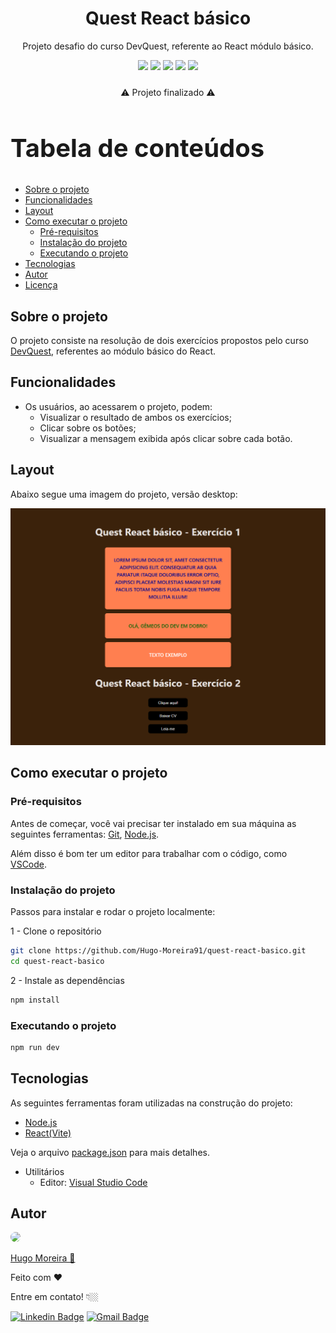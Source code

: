 <div align='center'>
    <h1>Quest React básico</h1>
    <p>Projeto desafio do curso DevQuest, referente ao React módulo básico.</p>
    <img src="https://img.shields.io/static/v1?label=LINGUAGEM&message=HTML5&color=rgb(227, 79, 38)&style=for-the-badge&logo=html5">
    <img src="https://img.shields.io/static/v1?label=ESTILO&message=CSS3&color=rgb(21, 114, 182)&style=for-the-badge&logo=css3">
    <img src="https://img.shields.io/static/v1?label=LINGUAGEM&message=JAVASCRIPT&color=rgb(247, 223, 30)&style=for-the-badge&logo=javascript">
    <img src="https://img.shields.io/static/v1?label=BIBLIOTECA&message=REACT&color=rgb(97, 218, 251)&style=for-the-badge&logo=react">
    <img src="https://img.shields.io/static/v1?label=VERSÃO&message=1.0.0&color=rgb(205, 4, 11)&style=for-the-badge&logo">
    <p style="margin:1.5rem 0">⚠️ Projeto finalizado ⚠️</p>
</div>

<h2 style="font-size:2.5rem;">Tabela de conteúdos</h2>

<!--ts-->
   * [Sobre o projeto](#sobre-o-projeto)
   * [Funcionalidades](#funcionalidades)
   * [Layout](#layout)
   * [Como executar o projeto](#como-executar-o-projeto)
     * [Pré-requisitos](#pré-requisitos)
     * [Instalação do projeto](#instalação-do-projeto)
     * [Executando o projeto](#executando-o-projeto)
   * [Tecnologias](#tecnologias)
   * [Autor](#autor)
   * [Licença](#user-content--licença)
<!--te-->

## Sobre o projeto

O projeto consiste na resolução de dois exercícios propostos pelo curso [DevQuest](https://www.linkedin.com/school/devquest-dev-em-dobro/?originalSubdomain=br), referentes ao módulo básico do React.

## Funcionalidades

<ul>
    <li>Os usuários, ao acessarem o projeto, podem:
        <ul>
            <li>Visualizar o resultado de ambos os exercícios;</li>
            <li>Clicar sobre os botões;</li>
            <li>Visualizar a mensagem exibida após clicar sobre cada botão.</li>
        </ul>
    </li>
</ul>

## Layout

Abaixo segue uma imagem do projeto, versão desktop:

<img src="./src/assets/images/screenshot-desktop.png" alt="Resolução desafio">

## Como executar o projeto

### Pré-requisitos

Antes de começar, você vai precisar ter instalado em sua máquina as seguintes ferramentas:
[Git](https://git-scm.com), [Node.js](https://nodejs.org/en/). 

Além disso é bom ter um editor para trabalhar com o código, como [VSCode](https://code.visualstudio.com/).

### Instalação do projeto

Passos para instalar e rodar o projeto localmente:

1 - Clone o repositório

```bash
git clone https://github.com/Hugo-Moreira91/quest-react-basico.git
cd quest-react-basico
```

2 - Instale as dependências

```bash
npm install
```

### Executando o projeto

```bash
npm run dev
```

## Tecnologias

As seguintes ferramentas foram utilizadas na construção do projeto:

- [Node.js](https://nodejs.org/en/)
- [React(Vite)](https://vite.dev/guide/)

Veja o arquivo [package.json](https://github.com/Hugo-Moreira91/quest-react-basico/blob/main/package.json) para mais detalhes.

- Utilitários
    - Editor: [Visual Studio Code](https://code.visualstudio.com/)

## Autor

<a href="https://github.com/Hugo-Moreira91">
    <img src="https://avatars.githubusercontent.com/u/129432443?s=400&u=ff3281ddf2cf31d4a71b01d46fcb4d8452398749&v=4" style="border-radius: 50%; width:6.25rem">
    <br/ >
    <p>Hugo Moreira 🚀</p>
</a>
<p>Feito com ❤️</p>
<p>Entre em contato! 👇🏼</p>

[![Linkedin Badge](https://img.shields.io/badge/-Hugo%20Moreira-blue?style=flat-square&logo=Linkedin&logoColor=white&link=https://www.linkedin.com/in/hugo-c%C3%A9sar-santos-moreira-a10823248/)](https://www.linkedin.com/in/hugo-c%C3%A9sar-santos-moreira-a10823248/)
[![Gmail Badge](https://img.shields.io/badge/-hugo.cesar91@gmail.com-c14438?style=flat-square&logo=Gmail&logoColor=white&link=mailto:hugo.cesar91@gmail.com)](mailto:hugo.cesar91@gmail.com)